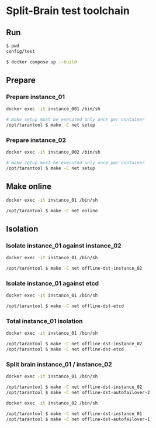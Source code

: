 # Split-Brain test toolchain

## Run

```bash
$ pwd
config/test

$ docker compose up --build
```

## Prepare

### Prepare instance_01

```bash
docker exec -it instance_001 /bin/sh

# make setup must be executed only once per container
/opt/tarantool $ make -C net setup
```

### Prepare instance_02

```bash
docker exec -it instance_002 /bin/sh

# make setup must be executed only once per container
/opt/tarantool $ make -C net setup
```

## Make online

```bash
docker exec -it instance_01 /bin/sh

/opt/tarantool $ make -C net online
```

## Isolation

### Isolate instance_01 against instance_02

```bash
docker exec -it instance_01 /bin/sh

/opt/tarantool $ make -C net offline-dst-instance_02
```

### Isolate instance_01 against etcd

```bash
docker exec -it instance_01 /bin/sh

/opt/tarantool $ make -C net offline-dst-etcd
```

### Total instance_01 isolation

```bash
docker exec -it instance_01 /bin/sh

/opt/tarantool $ make -C net offline-dst-instance_02
/opt/tarantool $ make -C net offline-dst-etcd
```

### Split brain instance_01 / instance_02

```bash
docker exec -it instance_01 /bin/sh

/opt/tarantool $ make -C net offline-dst-instance_02
/opt/tarantool $ make -C net offline-dst-autofailover-2
```

```bash
docker exec -it instance_02 /bin/sh

/opt/tarantool $ make -C net offline-dst-instance_01
/opt/tarantool $ make -C net offline-dst-autofailover-1
```
